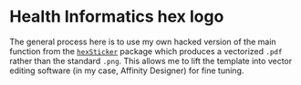 Health Informatics hex logo
======

The general process here is to use my own hacked version of the main function from the [`hexSticker`](https://github.com/GuangchuangYu/hexSticker) package which produces a vectorized `.pdf` rather than the standard `.png`. This allows me to lift the template into vector editing software (in my case, Affinity Designer) for fine tuning. 
